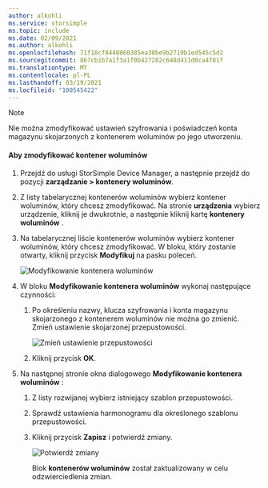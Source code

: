```yaml
---
author: alkohli
ms.service: storsimple
ms.topic: include
ms.date: 02/09/2021
ms.author: alkohli
ms.openlocfilehash: 71f18cf8448060385ea38be9b2719b1ed545c5d2
ms.sourcegitcommit: 867cb1b7a1f3a1f0b427282c648d411d0ca4f81f
ms.translationtype: MT
ms.contentlocale: pl-PL
ms.lasthandoff: 03/19/2021
ms.locfileid: "100545422"
---
```

> [!NOTE] 
> Nie można zmodyfikować ustawień szyfrowania i poświadczeń konta magazynu skojarzonych z kontenerem woluminów po jego utworzeniu.

#### <a name="to-modify-a-volume-container"></a>Aby zmodyfikować kontener woluminów

1. Przejdź do usługi StorSimple Device Manager, a następnie przejdź do pozycji **zarządzanie > kontenery woluminów**.

2. Z listy tabelarycznej kontenerów woluminów wybierz kontener woluminów, który chcesz zmodyfikować. Na stronie **urządzenia** wybierz urządzenie, kliknij je dwukrotnie, a następnie kliknij kartę **kontenery woluminów** .

3. Na tabelarycznej liście kontenerów woluminów wybierz kontener woluminów, który chcesz zmodyfikować. W bloku, który zostanie otwarty, kliknij przycisk **Modyfikuj** na pasku poleceń.

    ![Modyfikowanie kontenera woluminów](./media/storsimple-8000-modify-volume-container/modify-volume-container-01.png)

4. W bloku **Modyfikowanie kontenera woluminów** wykonaj następujące czynności:
   
   1. Po określeniu nazwy, klucza szyfrowania i konta magazynu skojarzonego z kontenerem woluminów nie można go zmienić. Zmień ustawienie skojarzonej przepustowości.<!--STEPS NEED WORK. Updated screen doesn't show alternative to Unlimited or subsequent steps if they customize bandwidth. Can we talk them through this (briefly)?-->
      
       ![Zmień ustawienie przepustowości](./media/storsimple-8000-modify-volume-container/modify-volume-container-02.png)<!--New graphic based on: modify-volume-container-bw-setting.png-->

   1.  Kliknij przycisk **OK**.<!--If they choose Custom, do they still click OK, or are there more steps?-->

5. Na następnej stronie okna dialogowego **Modyfikowanie kontenera woluminów** :<!--This step happens only if they choose Custom bandwidth? Are the steps similar to those in "Add volume container," step 3f, above?"-->
   
   1. Z listy rozwijanej wybierz istniejący szablon przepustowości.
   1. Sprawdź ustawienia harmonogramu dla określonego szablonu przepustowości.
   1. Kliknij przycisk **Zapisz** i potwierdź zmiany.
      
       ![Potwierdź zmiany](./media/storsimple-8000-modify-volume-container/modify-volume-container-03.png)

      Blok **kontenerów woluminów** został zaktualizowany w celu odzwierciedlenia zmian.
